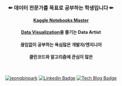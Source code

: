 <div align ="center">
  
  ### ✏ 데이터 전문가를 목표로 공부하는 학생입니다 ✏   
  #### [Kaggle Notebooks Master](https://www.kaggle.com/jeongbinpark)
  #### [Data Visualization](https://wjdqlsdlsp.github.io/visualization/)을 즐기는 Data Artist
  #### 끊임없이 공부하는 욕심많은 개발자/엔지니어
  #### 클린코드와 알고리즘에 관심이 많은 

  
  
  
<br>
  
[![jeongbinpark](https://road-to-kaggle-grandmaster.vercel.app/api/simple/jeongbinpark)](https://www.kaggle.com/jeongbinpark)
[![Linkedin Badge](https://img.shields.io/badge/LinkedIn-blue?style=flat-square&logo=Linkedin&logoColor=white)](https://www.linkedin.com/in/%EC%A0%95%EB%B9%88-%EB%B0%95-9a0458209/)
[![Tech Blog Badge](http://img.shields.io/badge/-Tech%20blog-black?style=flat-square&logo=github)](https://wjdqlsdlsp.github.io/)

</div>
